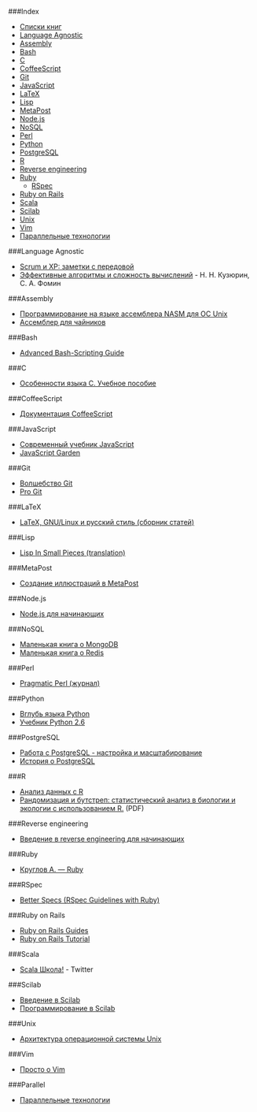 ###Index
* [Списки книг](#meta-lists)
* [Language Agnostic](#language-agnostic)
* [Assembly](#assembly)
* [Bash](#bash)
* [C](#c)
* [CoffeeScript](#coffeescript)
* [Git](#git)
* [JavaScript](#javascript)
* [LaTeX](#latex)
* [Lisp](#lisp)
* [MetaPost](#metapost)
* [Node.js](#nodejs)
* [NoSQL](#nosql)
* [Perl](#perl)
* [Python](#python)
* [PostgreSQL](#postgresql)
* [R](#r)
* [Reverse engineering](#reverse-engineering)
* [Ruby](#ruby)
  * [RSpec](#rspec)
* [Ruby on Rails](#ruby-on-rails)
* [Scala](#scala)
* [Scilab](#scilab)
* [Unix](#unix)
* [Vim](#vim)
* [Параллельные технологии](#parallel)

###Language Agnostic

* [Scrum и XP: заметки с передовой](http://scrum.org.ua/wp-content/uploads/2008/12/scrum_xp-from-the-trenches-rus-final.pdf)
* [Эффективные алгоритмы и сложность вычислений](http://discopal.ispras.ru/Ru.book-advanced-algorithms.htm) - Н. Н. Кузюрин, С. А. Фомин

###Assembly

* [Программирование на языке ассемблера NASM для ОС Unix](http://www.stolyarov.info/books/pdf/nasm_unix.pdf)
* [Ассемблер для чайников](http://av-assembler.ru/asm/afd/assembler-for-dummy.htm)

###Bash

* [Advanced Bash-Scripting Guide](http://rus-linux.net/MyLDP/BOOKS/abs-guide/flat/abs-book.html)

###C

* [Особенности языка C. Учебное пособие](http://younglinux.info/sites/default/files/programmingC.pdf)

###CoffeeScript

* [Документация CoffeeScript](http://cidocs.ru/coffeescript/)


###JavaScript

* [Современный учебник JavaScript](http://learn.javascript.ru/)
* [JavaScript Garden](http://bonsaiden.github.io/JavaScript-Garden/ru/)

###Git

* [Волшебство Git](http://www-cs-students.stanford.edu/~blynn/gitmagic/intl/ru/)
* [Pro Git](http://git-scm.com/book/ru)


###LaTeX

* [LaTeX, GNU/Linux и русский стиль (сборник статей)](http://www.inp.nsk.su/~baldin/LaTeX/index.html)


###Lisp

* [Lisp In Small Pieces (translation)](https://github.com/ilammy/lisp)


###MetaPost

* [Создание иллюстраций в MetaPost](http://www.inp.nsk.su/~baldin/mpost/index.html)


###Node.js

* [Node.js для начинающих](http://nodebeginner.ru)


###NoSQL

* [Маленькая книга о MongoDB](http://jsman.ru/mongo-book/index.html)
* [Маленькая книга о Redis](https://github.com/kondratovich/the-little-redis-book/blob/master/ru/redis.md)


###Perl

* [Pragmatic Perl (журнал)](http://pragmaticperl.com/)


###Python

* [Вглубь языка Python](http://ru.diveintopython.net/toc.html)
* [Учебник Python 2.6](http://ru.wikibooks.org/wiki/%D0%A3%D1%87%D0%B5%D0%B1%D0%BD%D0%B8%D0%BA_Python_2.6)


###PostgreSQL

* [Работа с PostgreSQL - настройка и масштабирование](http://postgresql.leopard.in.ua/)
* [История о PostgreSQL](http://www.inp.nsk.su/~baldin/PostgreSQL/index.html)


###R

* [Анализ данных с R](http://www.inp.nsk.su/~baldin/DataAnalysis/index.html)
* [Рандомизация и бутстреп: статистический анализ в биологии и экологии с использованием R.](http://www.ievbras.ru/ecostat/Kiril/Article/A32/Starb.pdf) (PDF)

###Reverse engineering

* [Введение в reverse engineering для начинающих](https://github.com/dennis714/RE-for-beginners)

###Ruby

* [Круглов А. — Ruby](https://github.com/Krugloff/rus_ruby_book)

###RSpec
* [Better Specs (RSpec Guidelines with Ruby)](http://betterspecs.org/ru)

###Ruby on Rails

* [Ruby on Rails Guides](http://rusrails.ru)
* [Ruby on Rails Tutorial](http://railstutorial.ru/)

###Scala

* [Scala Школа!](http://twitter.github.io/scala_school/ru/) - Twitter

###Scilab

* [Введение в Scilab](http://forge.scilab.org/index.php/p/docintrotoscilab/downloads/)
* [Программирование в Scilab](http://forge.scilab.org/index.php/p/docprogscilab/downloads/)

###Unix

* [Архитектура операционной системы Unix](http://lib.ru/BACH/)

###Vim

* [Просто о Vim](http://rus-linux.net/MyLDP/BOOKS/Vim/prosto-o-vim.pdf)

###Parallel

* [Параллельные технологии](http://www.inp.nsk.su/~baldin/Parallel/index.html)
